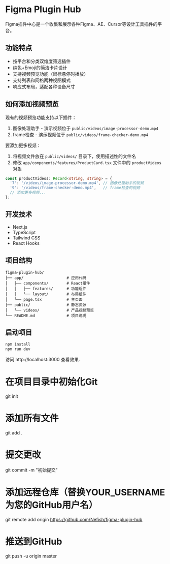 # Figma Plugin Hub

Figma插件中心是一个收集和展示各种Figma、AE、Cursor等设计工具插件的平台。

## 功能特点

- 按平台和分类双维度筛选插件
- 纯色+Emoji的简洁卡片设计
- 支持视频预览功能（鼠标悬停时播放）
- 支持列表和网格两种视图模式
- 响应式布局，适配各种设备尺寸

## 如何添加视频预览

现有的视频预览功能支持以下插件：

1. 图像处理助手 - 演示视频位于 `public/videos/image-processor-demo.mp4`
2. frame检查 - 演示视频位于 `public/videos/frame-checker-demo.mp4`

要添加更多视频：

1. 将视频文件放在 `public/videos/` 目录下，使用描述性的文件名
2. 修改 `app/components/features/ProductCard.tsx` 文件中的 `productVideos` 对象

```typescript
const productVideos: Record<string, string> = {
  '7': '/videos/image-processor-demo.mp4', // 图像处理助手的视频
  '9': '/videos/frame-checker-demo.mp4',   // frame检查的视频
  // 添加更多视频...
};
```

## 开发技术

- Next.js
- TypeScript
- Tailwind CSS
- React Hooks

## 项目结构

```
figma-plugin-hub/
├── app/                   # 应用代码
│   ├── components/        # React组件
│   │   ├── features/      # 功能组件
│   │   └── layout/        # 布局组件
│   └── page.tsx           # 主页面
├── public/                # 静态资源
│   └── videos/            # 产品视频预览
└── README.md              # 项目说明
```

## 启动项目

```bash
npm install
npm run dev
```

访问 http://localhost:3000 查看效果.

# 在项目目录中初始化Git
git init

# 添加所有文件
git add .

# 提交更改
git commit -m "初始提交"

# 添加远程仓库（替换YOUR_USERNAME为您的GitHub用户名）
git remote add origin https://github.com/Nefish/figma-plugin-hub

# 推送到GitHub
git push -u origin master
